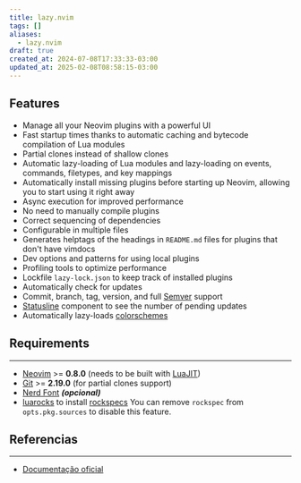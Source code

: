 ```yaml
---
title: lazy.nvim
tags: []
aliases:
  - lazy.nvim
draft: true
created_at: 2024-07-08T17:33:33-03:00
updated_at: 2025-02-08T08:58:15-03:00
---
```

## Features

- Manage all your Neovim plugins with a powerful UI
- Fast startup times thanks to automatic caching and bytecode compilation of Lua modules
- Partial clones instead of shallow clones
- Automatic lazy-loading of Lua modules and lazy-loading on events, commands, filetypes, and key mappings
- Automatically install missing plugins before starting up Neovim, allowing you to start using it right away
- Async execution for improved performance
- No need to manually compile plugins
- Correct sequencing of dependencies
- Configurable in multiple files
- Generates helptags of the headings in `README.md` files for plugins that don't have vimdocs
- Dev options and patterns for using local plugins
- Profiling tools to optimize performance
- Lockfile `lazy-lock.json` to keep track of installed plugins
- Automatically check for updates
- Commit, branch, tag, version, and full [Semver](https://devhints.io/semver) support
- [Statusline](../../08/06/Statusline.md) component to see the number of pending updates
- Automatically lazy-loads [colorschemes](../../08/06/colorschemes.md)

## Requirements
---
- [Neovim](Neovim.md) >= **0.8.0** (needs to be built with [LuaJIT](LuaJIT.md))
- [Git](Git.md) >= **2.19.0** (for partial clones support)
- [Nerd Font](Fonte_Nerd_Font.md) **_(opcional)_**
- [luarocks](luarocks.md) to install [rockspecs](../../08/06/rockspecs.md)
  You can remove `rockspec` from `opts.pkg.sources` to disable this feature.

## Referencias
---
- [Documentação oficial](https://lazy.folke.io/)